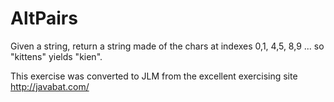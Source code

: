 # AltPairs #
Given a string, return a string made of the chars at indexes 0,1, 4,5, 8,9 ... so "kittens" yields "kien".

This exercise was converted to JLM from the excellent exercising site http://javabat.com/

